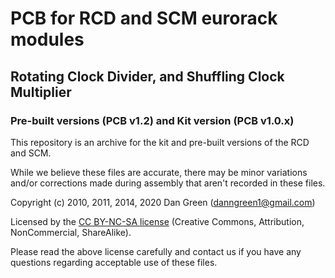 # PCB for RCD and SCM eurorack modules #

## Rotating Clock Divider, and Shuffling Clock Multiplier ##

### Pre-built versions (PCB v1.2) and Kit version (PCB v1.0.x) ###

This repository is an archive for the kit and pre-built versions of the RCD and SCM.

While we believe these files are accurate, there may be minor variations and/or corrections made during assembly that aren't recorded in these files.

Copyright (c) 2010, 2011, 2014, 2020 Dan Green (danngreen1@gmail.com)

Licensed by the [CC BY-NC-SA license](https://creativecommons.org/licenses/by-nc-sa/4.0/) (Creative Commons, Attribution, NonCommercial, ShareAlike).

Please read the above license carefully and contact us if you have any questions regarding acceptable use of these files. 


